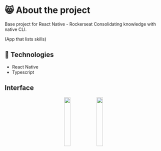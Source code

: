 # 😸 About the project

Base project for React Native - Rockerseat
Consolidating knowledge with native CLI.


(App that lists skills)

## 🚀 Technologies

* React Native
* Typescript

## Interface
<p align="center">
<img src="https://github.com/poliveira13/mySkills/blob/main/.github/assets/Screenshot_1642681755.png" width="20%" />
<img src="https://github.com/poliveira13/mySkills/blob/main/.github/assets/Screenshot_1642681835.png" width="20%" />
</p>


